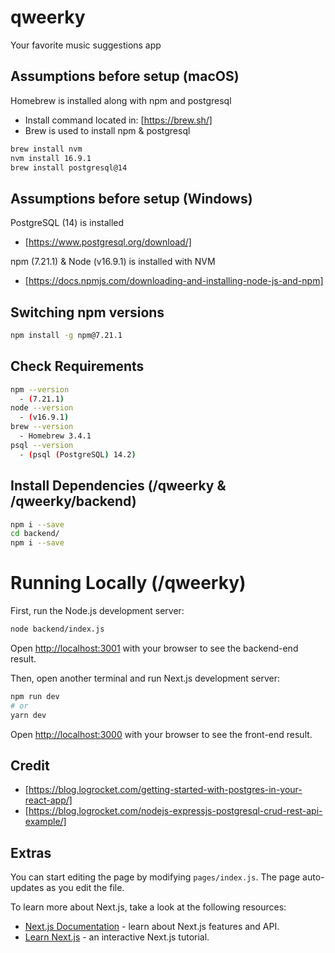 # qweerky
Your favorite music suggestions app

## Assumptions before setup (macOS)

Homebrew is installed along with npm and postgresql
  - Install command located in: [https://brew.sh/]
  - Brew is used to install npm & postgresql

```bash
brew install nvm
nvm install 16.9.1
brew install postgresql@14
```

## Assumptions before setup (Windows)

PostgreSQL (14) is installed
  - [https://www.postgresql.org/download/]

npm (7.21.1) & Node (v16.9.1) is installed with NVM
  - [https://docs.npmjs.com/downloading-and-installing-node-js-and-npm]

## Switching npm versions

```bash
npm install -g npm@7.21.1
```

## Check Requirements

```bash
npm --version
  - (7.21.1)
node --version
  - (v16.9.1)
brew --version
  - Homebrew 3.4.1
psql --version
  - (psql (PostgreSQL) 14.2)
```

## Install Dependencies (/qweerky & /qweerky/backend)

```bash
npm i --save
cd backend/
npm i --save
```

# Running Locally (/qweerky)

First, run the Node.js development server:

```bash
node backend/index.js
```

Open [http://localhost:3001](http://localhost:3001) with your browser to see the backend-end result.

Then, open another terminal and run Next.js development server:

```bash
npm run dev
# or
yarn dev
```

Open [http://localhost:3000](http://localhost:3000) with your browser to see the front-end result.

## Credit
- [https://blog.logrocket.com/getting-started-with-postgres-in-your-react-app/]
- [https://blog.logrocket.com/nodejs-expressjs-postgresql-crud-rest-api-example/]

## Extras

You can start editing the page by modifying `pages/index.js`. The page auto-updates as you edit the file.

To learn more about Next.js, take a look at the following resources:

- [Next.js Documentation](https://nextjs.org/docs) - learn about Next.js features and API.
- [Learn Next.js](https://nextjs.org/learn) - an interactive Next.js tutorial.
